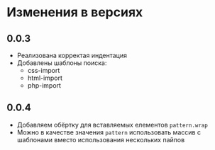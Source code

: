 # Изменения в версиях
## 0.0.3
- Реализована корректая индентация
- Добавлены шаблоны поиска:
    - css-import
    - html-import
    - php-import

## 0.0.4
- Добавляем обёртку для вставляемых елементов `pattern.wrap`
- Можно в качестве значения `pattern` использовать массив с шаблонами вместо использования нескольких пайпов
